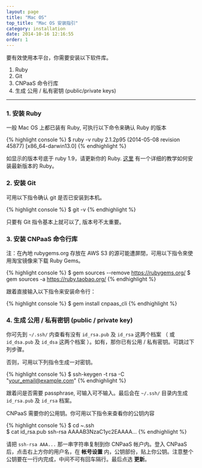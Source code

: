 ```yaml
---
layout: page
title: "Mac OS"
top_title: "Mac OS 安装指引"
category: installation
date: 2014-10-16 12:16:55
order: 1
---
```


要有效使用本平台，你需要安装以下软件库。

1. Ruby
2. Git
3. CNPaaS 命令行库
4. 生成 公用 / 私有密钥 (public/private keys)

---

### 1. 安装 Ruby

一般 Mac OS 上都已装有 Ruby, 可执行以下命令来确认 Ruby 的版本

{% highlight console %}
$ ruby -v
ruby 2.1.2p95 (2014-05-08 revision 45877) [x86_64-darwin13.0]
{% endhighlight %}


如显示的版本号底于 ruby 1.9，请更新你的 Ruby. [这里](https://github.com/ruby-china/ruby-china/wiki/Mac-OS-X-%E4%B8%8A%E5%AE%89%E8%A3%85-Ruby) 有一个详细的教学如何安装最新版本的 Ruby。


### 2. 安装 Git

可用以下指令确认 git 是否已安装到本机。

{% highlight console %}
$ git -v
{% endhighlight %}

只要有 Git 指令基本上就可以了, 版本号不太重要。


### <a name="cnpaas_cli"></a>3. 安装 CNPaaS 命令行库

注：在內地 rubygems.org 存放在 AWS S3 的源可能遭屏閉，可用以下指令來使用淘宝镜像来下载 Ruby Gems。

{% highlight console %}
$ gem sources --remove https://rubygems.org/
$ gem sources -a https://ruby.taobao.org/
{% endhighlight %}

跟着直接输入以下指令来安装命令行：

{% highlight console %}
$ gem install cnpaas_cli
{% endhighlight %}

### 4. 生成 公用 / 私有密钥 (public / private key)

你可先到 `~/.ssh/` 内查看有没有 `id_rsa.pub` 及 `id_rsa` 这两个档案 （ 或 `id_dsa.pub` 及 `id_dsa` 这两个档案 ）。如有，那你已有公用 / 私有密钥。可跳过下列步骤。

否则，可用以下列指令生成一对密钥。

{% highlight console %}
$ ssh-keygen -t rsa -C "your_email@example.com"
{% endhighlight %}

跟着问是否需要 passphrase, 可输入可不输入。最后会在 `~/.ssh/` 目录内生成 `id_rsa.pub` 及 `id_rsa` 档案。

CNPaaS 需要你的公用钥。你可用以下指令来查看你的公钥内容

{% highlight console %}
$ cd ~\.ssh\
$ cat id_rsa.pub
ssh-rsa AAAAB3NzaC1yc2EAAAA...
{% endhighlight %}

请把 `ssh-rsa AAA...` 那一串字符串复制到你 CNPaaS 帐户内。登入 CNPaaS 后，点击右上方你的用户名，在 **帐号设置** 内，公钥部份，贴上你公钥。注意整个公钥要在一行内完成，中间不可有回车隔行。最后点选 **更新**。
